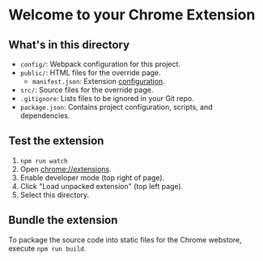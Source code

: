 # Welcome to your Chrome Extension

## What's in this directory
* `config/`: Webpack configuration for this project.
* `public/`: HTML files for the override page.
    * `manifest.json`: Extension [configuration](https://developer.chrome.com/docs/extensions/mv2/manifest/).
* `src/`: Source files for the override page.
* `.gitignore`: Lists files to be ignored in your Git repo.
* `package.json`: Contains project configuration, scripts, and dependencies.

## Test the extension
1. `npm run watch`
2. Open [chrome://extensions](chrome://extensions).
3. Enable developer mode (top right of page).
4. Click "Load unpacked extension" (top left page).
5. Select this directory.

## Bundle the extension
To package the source code into static files for the Chrome webstore, execute `npm run build`.